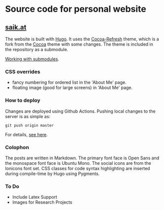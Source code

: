 # Source code for personal website

## [saik.at](https://saik.at)

The website is built with [Hugo](https://gohugo.io/).
It uses the [Cocoa-Refresh](https://github.com/banskt/cocoa-refresh-hugo-theme) theme,
which is a fork from the [Cocoa](https://github.com/nishanths/cocoa-hugo-theme/) theme with some changes.
The theme is included in the repository as a submodule.

[Working with submodules](http://dan.mccloy.info/2015/06/11/Git-submodules/).

### CSS overrides
* fancy numbering for ordered list in the 'About Me' page.
* floating image (good for large screens) in 'About Me' page.

### How to deploy
Changes are deployed using Github Actions.
Pushing local changes to the server is as simple as:
```
git push origin master
```
For details, [see here](https://saik.at/blog/deploy-static-sites-with-github-actions/).

### Colophon
The posts are written in Markdown.
The primary font face is Open Sans and the monospace font face is Ubuntu Mono.
The social icons are from the Ionicons font set.
CSS classes for code syntax highlighting are inserted during compile-time by Hugo using Pygments.

### To Do
* Include Latex Support
* Images for Research Projects
